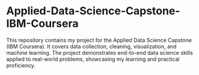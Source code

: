 # Applied-Data-Science-Capstone-IBM-Coursera
This repository contains my project for the Applied Data Science Capstone (IBM Coursera). It covers data collection, cleaning, visualization, and machine learning. The project demonstrates end-to-end data science skills applied to real-world problems, showcasing my learning and practical proficiency.
